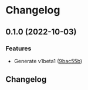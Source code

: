 # Changelog

## 0.1.0 (2022-10-03)


### Features

* Generate v1beta1 ([9bac55b](https://github.com/googleapis/python-security-public-ca/commit/9bac55b053ae6fd099510e3adc1c28255090afbd))

## Changelog
